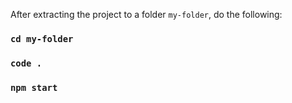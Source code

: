 After extracting the project to a folder `my-folder`, do the following:
### `cd my-folder`
### `code .`
### `npm start`
